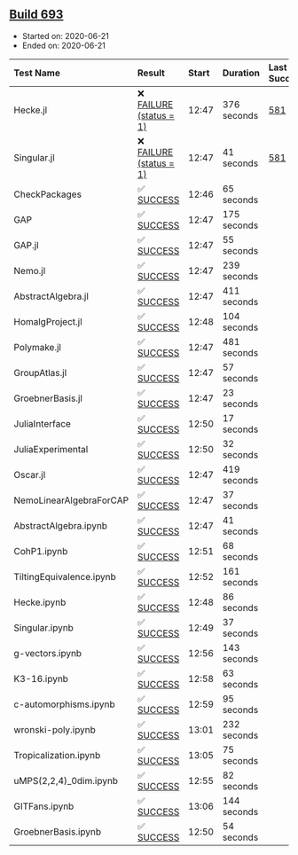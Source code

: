 ## [Build 693](https://oscarci.mathematik.uni-kl.de/job/oscar-julia-1.4/693/)

* Started on: 2020-06-21
* Ended on: 2020-06-21

| Test Name    | Result | Start | Duration | Last Success | First Failure |
|:-------------|:-------|:------|:---------|:-------------|:--------------|
| Hecke.jl | ❌ [FAILURE (status = 1)](https://oscarci.mathematik.uni-kl.de/job/oscar-julia-1.4/693/artifact/logs/build-693/Hecke.jl.log) | 12:47 | 376 seconds | [581](https://oscarci.mathematik.uni-kl.de/job/oscar-julia-1.4/581/) | [582](https://oscarci.mathematik.uni-kl.de/job/oscar-julia-1.4/582/) |
| Singular.jl | ❌ [FAILURE (status = 1)](https://oscarci.mathematik.uni-kl.de/job/oscar-julia-1.4/693/artifact/logs/build-693/Singular.jl.log) | 12:47 | 41 seconds | [581](https://oscarci.mathematik.uni-kl.de/job/oscar-julia-1.4/581/) | [582](https://oscarci.mathematik.uni-kl.de/job/oscar-julia-1.4/582/) |
| CheckPackages | ✅ [SUCCESS](https://oscarci.mathematik.uni-kl.de/job/oscar-julia-1.4/693/artifact/logs/build-693/CheckPackages.log) | 12:46 | 65 seconds |  |  |
| GAP | ✅ [SUCCESS](https://oscarci.mathematik.uni-kl.de/job/oscar-julia-1.4/693/artifact/logs/build-693/GAP.log) | 12:47 | 175 seconds |  |  |
| GAP.jl | ✅ [SUCCESS](https://oscarci.mathematik.uni-kl.de/job/oscar-julia-1.4/693/artifact/logs/build-693/GAP.jl.log) | 12:47 | 55 seconds |  |  |
| Nemo.jl | ✅ [SUCCESS](https://oscarci.mathematik.uni-kl.de/job/oscar-julia-1.4/693/artifact/logs/build-693/Nemo.jl.log) | 12:47 | 239 seconds |  |  |
| AbstractAlgebra.jl | ✅ [SUCCESS](https://oscarci.mathematik.uni-kl.de/job/oscar-julia-1.4/693/artifact/logs/build-693/AbstractAlgebra.jl.log) | 12:47 | 411 seconds |  |  |
| HomalgProject.jl | ✅ [SUCCESS](https://oscarci.mathematik.uni-kl.de/job/oscar-julia-1.4/693/artifact/logs/build-693/HomalgProject.jl.log) | 12:48 | 104 seconds |  |  |
| Polymake.jl | ✅ [SUCCESS](https://oscarci.mathematik.uni-kl.de/job/oscar-julia-1.4/693/artifact/logs/build-693/Polymake.jl.log) | 12:47 | 481 seconds |  |  |
| GroupAtlas.jl | ✅ [SUCCESS](https://oscarci.mathematik.uni-kl.de/job/oscar-julia-1.4/693/artifact/logs/build-693/GroupAtlas.jl.log) | 12:47 | 57 seconds |  |  |
| GroebnerBasis.jl | ✅ [SUCCESS](https://oscarci.mathematik.uni-kl.de/job/oscar-julia-1.4/693/artifact/logs/build-693/GroebnerBasis.jl.log) | 12:47 | 23 seconds |  |  |
| JuliaInterface | ✅ [SUCCESS](https://oscarci.mathematik.uni-kl.de/job/oscar-julia-1.4/693/artifact/logs/build-693/JuliaInterface.log) | 12:50 | 17 seconds |  |  |
| JuliaExperimental | ✅ [SUCCESS](https://oscarci.mathematik.uni-kl.de/job/oscar-julia-1.4/693/artifact/logs/build-693/JuliaExperimental.log) | 12:50 | 32 seconds |  |  |
| Oscar.jl | ✅ [SUCCESS](https://oscarci.mathematik.uni-kl.de/job/oscar-julia-1.4/693/artifact/logs/build-693/Oscar.jl.log) | 12:47 | 419 seconds |  |  |
| NemoLinearAlgebraForCAP | ✅ [SUCCESS](https://oscarci.mathematik.uni-kl.de/job/oscar-julia-1.4/693/artifact/logs/build-693/NemoLinearAlgebraForCAP.log) | 12:47 | 37 seconds |  |  |
| AbstractAlgebra.ipynb | ✅ [SUCCESS](https://oscarci.mathematik.uni-kl.de/job/oscar-julia-1.4/693/artifact/logs/build-693/AbstractAlgebra.ipynb.log) | 12:47 | 41 seconds |  |  |
| CohP1.ipynb | ✅ [SUCCESS](https://oscarci.mathematik.uni-kl.de/job/oscar-julia-1.4/693/artifact/logs/build-693/CohP1.ipynb.log) | 12:51 | 68 seconds |  |  |
| TiltingEquivalence.ipynb | ✅ [SUCCESS](https://oscarci.mathematik.uni-kl.de/job/oscar-julia-1.4/693/artifact/logs/build-693/TiltingEquivalence.ipynb.log) | 12:52 | 161 seconds |  |  |
| Hecke.ipynb | ✅ [SUCCESS](https://oscarci.mathematik.uni-kl.de/job/oscar-julia-1.4/693/artifact/logs/build-693/Hecke.ipynb.log) | 12:48 | 86 seconds |  |  |
| Singular.ipynb | ✅ [SUCCESS](https://oscarci.mathematik.uni-kl.de/job/oscar-julia-1.4/693/artifact/logs/build-693/Singular.ipynb.log) | 12:49 | 37 seconds |  |  |
| g-vectors.ipynb | ✅ [SUCCESS](https://oscarci.mathematik.uni-kl.de/job/oscar-julia-1.4/693/artifact/logs/build-693/g-vectors.ipynb.log) | 12:56 | 143 seconds |  |  |
| K3-16.ipynb | ✅ [SUCCESS](https://oscarci.mathematik.uni-kl.de/job/oscar-julia-1.4/693/artifact/logs/build-693/K3-16.ipynb.log) | 12:58 | 63 seconds |  |  |
| c-automorphisms.ipynb | ✅ [SUCCESS](https://oscarci.mathematik.uni-kl.de/job/oscar-julia-1.4/693/artifact/logs/build-693/c-automorphisms.ipynb.log) | 12:59 | 95 seconds |  |  |
| wronski-poly.ipynb | ✅ [SUCCESS](https://oscarci.mathematik.uni-kl.de/job/oscar-julia-1.4/693/artifact/logs/build-693/wronski-poly.ipynb.log) | 13:01 | 232 seconds |  |  |
| Tropicalization.ipynb | ✅ [SUCCESS](https://oscarci.mathematik.uni-kl.de/job/oscar-julia-1.4/693/artifact/logs/build-693/Tropicalization.ipynb.log) | 13:05 | 75 seconds |  |  |
| uMPS(2,2,4)_0dim.ipynb | ✅ [SUCCESS](https://oscarci.mathematik.uni-kl.de/job/oscar-julia-1.4/693/artifact/logs/build-693/uMPS-2-2-4-_0dim.ipynb.log) | 12:55 | 82 seconds |  |  |
| GITFans.ipynb | ✅ [SUCCESS](https://oscarci.mathematik.uni-kl.de/job/oscar-julia-1.4/693/artifact/logs/build-693/GITFans.ipynb.log) | 13:06 | 144 seconds |  |  |
| GroebnerBasis.ipynb | ✅ [SUCCESS](https://oscarci.mathematik.uni-kl.de/job/oscar-julia-1.4/693/artifact/logs/build-693/GroebnerBasis.ipynb.log) | 12:50 | 54 seconds |  |  |
